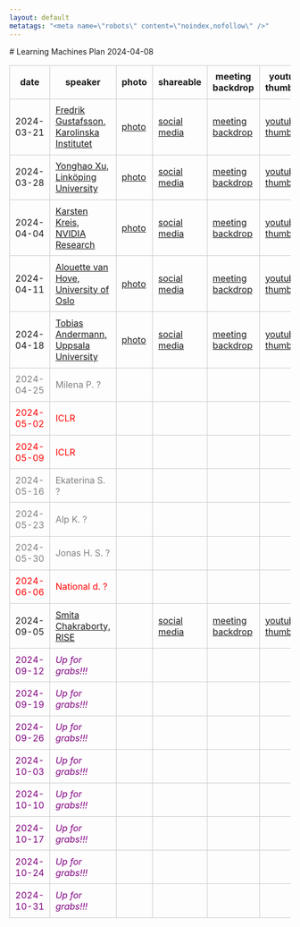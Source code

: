 ```yaml
---
layout: default
metatags: "<meta name=\"robots\" content=\"noindex,nofollow\" />"
---
```

<style type="text/css" scoped>
td, th {border: 1px solid #ccc; padding: 0.6em;}
table {border-collapse: collapse;}
</style># Learning Machines Plan 2024-04-08

| date | speaker                                   | photo | shareable | meeting backdrop | youtube thumbnail | <a title="Speaker, Title, Abstract, Bio, Photo. Strikethrough means we don't have it yet.">comment</a>        |
| ---- | ----------------------------------------- | ----- | ----- | ----- | ----- | -------------- |
|  2024-03-21  |  [Fredrik Gustafsson, Karolinska Institutet](2024-03-21.md)  |  [photo](photo-fredrik-gustafsson.jpg)  |  [social media ](social-media-fredrik-gustafsson.jpg)  |  [meeting backdrop ](meeting-backdrop-fredrik-gustafsson.jpg)  |  [youtube thumbnail ](youtube-thumbnail-fredrik-gustafsson.jpg)  |  STABP  |
|  2024-03-28  |  [Yonghao Xu, Linköping University](2024-03-28.md)  |  [photo](photo-yonghao-xu.jpg)  |  [social media ](social-media-yonghao-xu.jpg)  |  [meeting backdrop ](meeting-backdrop-yonghao-xu.jpg)  |  [youtube thumbnail ](youtube-thumbnail-yonghao-xu.jpg)  |  STABP  |
|  2024-04-04  |  [Karsten Kreis, NVIDIA Research](2024-04-04.md)  |  [photo](photo-karsten-kreis.jpg)  |  [social media ](social-media-karsten-kreis.jpg)  |  [meeting backdrop ](meeting-backdrop-karsten-kreis.jpg)  |  [youtube thumbnail ](youtube-thumbnail-karsten-kreis.jpg)  |  STABP  |
|  2024-04-11  |  [Alouette van Hove, University of Oslo](2024-04-11.md)  |  [photo](photo-alouette-van-hove.jpg)  |  [social media ](social-media-alouette-van-hove.jpg)  |  [meeting backdrop ](meeting-backdrop-alouette-van-hove.jpg)  |  [youtube thumbnail ](youtube-thumbnail-alouette-van-hove.jpg)  |  STABP  |
|  2024-04-18  |  [Tobias Andermann, Uppsala University](2024-04-18.md)  |  [photo](photo-tobias-andermann.png)  |  [social media ](social-media-tobias-andermann.jpg)  |  [meeting backdrop ](meeting-backdrop-tobias-andermann.jpg)  |  [youtube thumbnail ](youtube-thumbnail-tobias-andermann.jpg)  |  STABP  |
| <span style="color:grey"> 2024-04-25 </span> | <span style="color:grey"> Milena P. ? </span> | <span style="color:grey">  </span> | <span style="color:grey">  </span> | <span style="color:grey">  </span> | <span style="color:grey">  </span> | <span style="color:grey"> S~~TABP~~ </span> |
| <span style="color:red"> 2024-05-02 </span> | <span style="color:red"> ICLR </span> | <span style="color:red">  </span> | <span style="color:red">  </span> | <span style="color:red">  </span> | <span style="color:red">  </span> | <span style="color:red"> CANCELLED </span> |
| <span style="color:red"> 2024-05-09 </span> | <span style="color:red"> ICLR </span> | <span style="color:red">  </span> | <span style="color:red">  </span> | <span style="color:red">  </span> | <span style="color:red">  </span> | <span style="color:red"> CANCELLED </span> |
| <span style="color:grey"> 2024-05-16 </span> | <span style="color:grey"> Ekaterina S. ? </span> | <span style="color:grey">  </span> | <span style="color:grey">  </span> | <span style="color:grey">  </span> | <span style="color:grey">  </span> | <span style="color:grey"> S~~TABP~~ </span> |
| <span style="color:grey"> 2024-05-23 </span> | <span style="color:grey"> Alp K. ? </span> | <span style="color:grey">  </span> | <span style="color:grey">  </span> | <span style="color:grey">  </span> | <span style="color:grey">  </span> | <span style="color:grey"> S~~TABP~~ </span> |
| <span style="color:grey"> 2024-05-30 </span> | <span style="color:grey"> Jonas H. S. ? </span> | <span style="color:grey">  </span> | <span style="color:grey">  </span> | <span style="color:grey">  </span> | <span style="color:grey">  </span> | <span style="color:grey"> S~~TABP~~ </span> |
| <span style="color:red"> 2024-06-06 </span> | <span style="color:red"> National d. ? </span> | <span style="color:red">  </span> | <span style="color:red">  </span> | <span style="color:red">  </span> | <span style="color:red">  </span> | <span style="color:red"> CANCELLED </span> |
|  2024-09-05  |  [Smita Chakraborty, RISE](2024-09-05.md)  |    |  [social media ](social-media-smita-chakraborty.jpg)  |  [meeting backdrop ](meeting-backdrop-smita-chakraborty.jpg)  |  [youtube thumbnail ](youtube-thumbnail-smita-chakraborty.jpg)  |  S~~TABP~~  |
| <span style="color:purple"> 2024-09-12 </span> | <span style="color:purple"> *Up for grabs!!!* </span> | <span style="color:purple">  </span> | <span style="color:purple">  </span> | <span style="color:purple">  </span> | <span style="color:purple">  </span> | <span style="color:purple"> ~~STABP~~ </span> |
| <span style="color:purple"> 2024-09-19 </span> | <span style="color:purple"> *Up for grabs!!!* </span> | <span style="color:purple">  </span> | <span style="color:purple">  </span> | <span style="color:purple">  </span> | <span style="color:purple">  </span> | <span style="color:purple"> ~~STABP~~ </span> |
| <span style="color:purple"> 2024-09-26 </span> | <span style="color:purple"> *Up for grabs!!!* </span> | <span style="color:purple">  </span> | <span style="color:purple">  </span> | <span style="color:purple">  </span> | <span style="color:purple">  </span> | <span style="color:purple"> ~~STABP~~ </span> |
| <span style="color:purple"> 2024-10-03 </span> | <span style="color:purple"> *Up for grabs!!!* </span> | <span style="color:purple">  </span> | <span style="color:purple">  </span> | <span style="color:purple">  </span> | <span style="color:purple">  </span> | <span style="color:purple"> ~~STABP~~ </span> |
| <span style="color:purple"> 2024-10-10 </span> | <span style="color:purple"> *Up for grabs!!!* </span> | <span style="color:purple">  </span> | <span style="color:purple">  </span> | <span style="color:purple">  </span> | <span style="color:purple">  </span> | <span style="color:purple"> ~~STABP~~ </span> |
| <span style="color:purple"> 2024-10-17 </span> | <span style="color:purple"> *Up for grabs!!!* </span> | <span style="color:purple">  </span> | <span style="color:purple">  </span> | <span style="color:purple">  </span> | <span style="color:purple">  </span> | <span style="color:purple"> ~~STABP~~ </span> |
| <span style="color:purple"> 2024-10-24 </span> | <span style="color:purple"> *Up for grabs!!!* </span> | <span style="color:purple">  </span> | <span style="color:purple">  </span> | <span style="color:purple">  </span> | <span style="color:purple">  </span> | <span style="color:purple"> ~~STABP~~ </span> |
| <span style="color:purple"> 2024-10-31 </span> | <span style="color:purple"> *Up for grabs!!!* </span> | <span style="color:purple">  </span> | <span style="color:purple">  </span> | <span style="color:purple">  </span> | <span style="color:purple">  </span> | <span style="color:purple"> ~~STABP~~ </span> |

